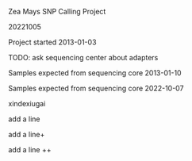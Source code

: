 Zea Mays SNP Calling Project  

20221005  

Project started 2013-01-03  

TODO: ask sequencing center about adapters  

Samples expected from sequencing core 2013-01-10  

Samples expected from sequencing core 2022-10-07  

xindexiugai  

add a line  

add a line+  

add a line ++   
